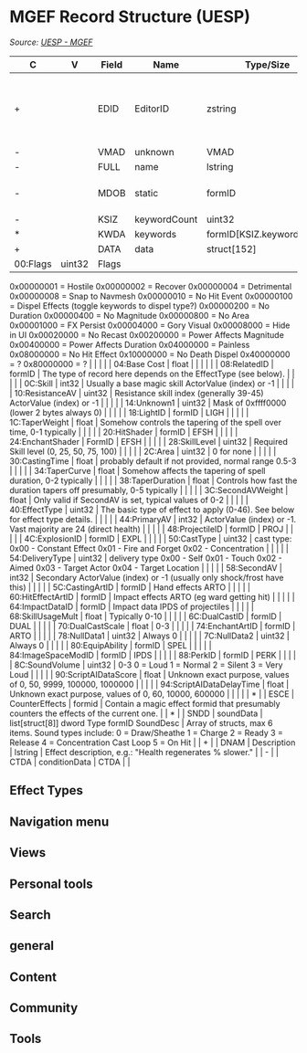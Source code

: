 # MGEF Record Structure (UESP)

*Source: [UESP - MGEF](https://en.uesp.net/wiki/Skyrim_Mod:Mod_File_Format/MGEF)*

| C | V | Field | Name | Type/Size | Info |
| --- | --- | --- | --- | --- | --- |
| + |  | EDID | EditorID | zstring | Max 0x200 bytes, including null terminator. |
| - |  | VMAD | unknown | VMAD |  |
| - |  | FULL | name | lstring |  |
| - |  | MDOB | static | formID | Menu Display Object |
| - |  | KSIZ | keywordCount | uint32 |  |
| * |  | KWDA | keywords | formID[KSIZ.keywordCount] |  |
| + |  | DATA | data | struct[152] |  |
| 00:Flags | uint32 | Flags
0x00000001 = Hostile
0x00000002 = Recover
0x00000004 = Detrimental
0x00000008 = Snap to Navmesh
0x00000010 = No Hit Event
0x00000100 = Dispel Effects (toggle keywords to dispel type?)
0x00000200 = No Duration
0x00000400 = No Magnitude
0x00000800 = No Area
0x00001000 = FX Persist
0x00004000 = Gory Visual
0x00008000 = Hide in UI
0x00020000 = No Recast
0x00200000 = Power Affects Magnitude
0x00400000 = Power Affects Duration
0x04000000 = Painless
0x08000000 = No Hit Effect
0x10000000 = No Death Dispel
0x40000000 = ?
0x80000000 = ? |  |  |  |
| 04:Base Cost | float |  |  |  |  |
| 08:RelatedID | formID | The type of record here depends on the EffectType (see below). |  |  |  |
| 0C:Skill | int32 | Usually a base magic skill ActorValue (index) or -1 |  |  |  |
| 10:ResistanceAV | uint32 | Resistance skill index (generally 39-45) ActorValue (index) or -1 |  |  |  |
| 14:Unknown1 | uint32 | Mask of 0xffff0000 (lower 2 bytes always 0) |  |  |  |
| 18:LightID | formID | LIGH |  |  |  |
| 1C:TaperWeight | float | Somehow controls the tapering of the spell over time, 0-1 typically |  |  |  |
| 20:HitShader | formID | EFSH |  |  |  |
| 24:EnchantShader | FormID | EFSH |  |  |  |
| 28:SkillLevel | uint32 | Required Skill level (0, 25, 50, 75, 100) |  |  |  |
| 2C:Area | uint32 | 0 for none |  |  |  |
| 30:CastingTime | float | probably default if not provided, normal range 0.5-3 |  |  |  |
| 34:TaperCurve | float | Somehow affects the tapering of spell duration, 0-2 typically |  |  |  |
| 38:TaperDuration | float | Controls how fast the duration tapers off presumably, 0-5 typically |  |  |  |
| 3C:SecondAVWeight | float | Only valid if SecondAV is set, typical values of 0-2 |  |  |  |
| 40:EffectType | uint32 | The basic type of effect to apply (0-46). See below for effect type details. |  |  |  |
| 44:PrimaryAV | int32 | ActorValue (index) or -1.  Vast majority are 24 (direct health) |  |  |  |
| 48:ProjectileID | formID | PROJ |  |  |  |
| 4C:ExplosionID | formID | EXPL |  |  |  |
| 50:CastType | uint32 | cast type:
0x00 - Constant Effect
0x01 - Fire and Forget
0x02 - Concentration |  |  |  |
| 54:DeliveryType | uint32 | delivery type
0x00 - Self
0x01 - Touch
0x02 - Aimed
0x03 - Target Actor
0x04 - Target Location |  |  |  |
| 58:SecondAV | int32 | Secondary ActorValue (index) or -1 (usually only shock/frost have this) |  |  |  |
| 5C:CastingArtID | formID | Hand effects ARTO |  |  |  |
| 60:HitEffectArtID | formID | Impact effects ARTO (eg ward getting hit) |  |  |  |
| 64:ImpactDataID | formID | Impact data IPDS of projectiles |  |  |  |
| 68:SkillUsageMult | float | Typically 0-10 |  |  |  |
| 6C:DualCastID | formID | DUAL |  |  |  |
| 70:DualCastScale | float | 0-3 |  |  |  |
| 74:EnchantArtID | formID | ARTO |  |  |  |
| 78:NullData1 | uint32 | Always 0 |  |  |  |
| 7C:NullData2 | uint32 | Always 0 |  |  |  |
| 80:EquipAbility | formID | SPEL |  |  |  |
| 84:ImageSpaceModID | formID | IPDS |  |  |  |
| 88:PerkID | formID | PERK |  |  |  |
| 8C:SoundVolume | uint32 | 0-3
0 = Loud
1 = Normal
2 = Silent
3 = Very Loud |  |  |  |
| 90:ScriptAIDataScore | float | Unknown exact purpose, values of 0, 50, 9999, 100000, 1000000 |  |  |  |
| 94:ScriptAIDataDelayTime | float | Unknown exact purpose, values of 0, 60, 10000, 600000 |  |  |  |
| * |  | ESCE | CounterEffects | formid | Contain a magic effect formid that presumably counters the effects of the current one. |
| * |  | SNDD | soundData | list[struct[8]]
dword Type
formID SoundDesc | Array of structs, max 6 items. Sound types include:
0 = Draw/Sheathe
1 = Charge
2 = Ready
3 = Release
4 = Concentration Cast Loop
5 = On Hit |
| + |  | DNAM | Description | lstring | Effect description, e.g.: "Health regenerates <mag>% slower." |
| - |  | CTDA | conditionData | CTDA |  |

## Effect Types

## Navigation menu

## Views

## Personal tools

## Search

## general

## Content

## Community

## Tools

